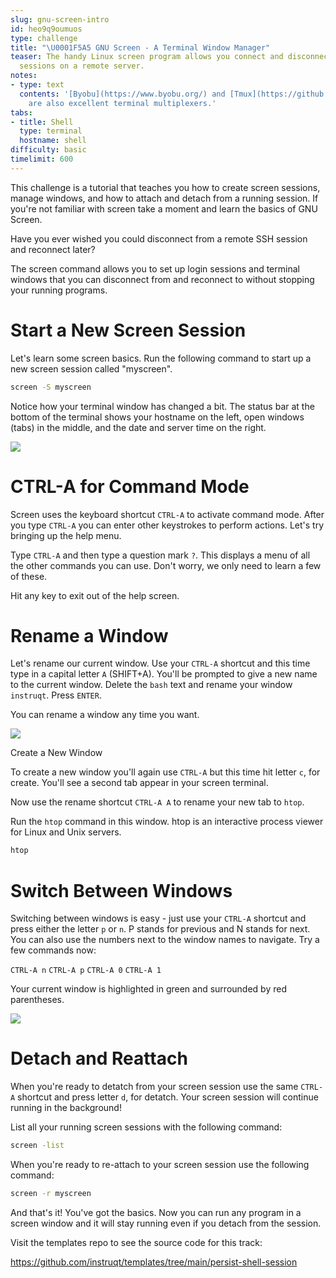 ```yaml
---
slug: gnu-screen-intro
id: heo9q9oumuos
type: challenge
title: "\U0001F5A5️ GNU Screen - A Terminal Window Manager"
teaser: The handy Linux screen program allows you connect and disconnect from login
  sessions on a remote server.
notes:
- type: text
  contents: '[Byobu](https://www.byobu.org/) and [Tmux](https://github.com/tmux/tmux)
    are also excellent terminal multiplexers.'
tabs:
- title: Shell
  type: terminal
  hostname: shell
difficulty: basic
timelimit: 600
---
```

<style type="text/css" rel="stylesheet">
hr.cyan { background-color: cyan; color: cyan; height: 2px; margin-bottom: -10px; }
h2.cyan { color: cyan; }
</style>This challenge is a tutorial that teaches you how to create screen sessions, manage windows, and how to attach and detach from a running session. If you're not familiar with screen take a moment and learn the basics of GNU Screen.

Have you ever wished you could disconnect from a remote SSH session and reconnect later?

The screen command allows you to set up login sessions and terminal windows that you can disconnect from and reconnect to without stopping your running programs.<br>

Start a New Screen Session
==========================

Let's learn some screen basics. Run the following command to start up a new screen session called "myscreen".

```bash
screen -S myscreen
```

Notice how your terminal window has changed a bit. The status bar at the bottom of the terminal shows your hostname on the left, open windows (tabs) in the middle, and the date and server time on the right.

<img src="https://github.com/instruqt/instruqt-training-assets/blob/master/track-images/screen_navbar.png?raw=true"></img>

CTRL-A for Command Mode
=======================

Screen uses the keyboard shortcut `CTRL-A` to activate command mode. After you type `CTRL-A` you can enter other keystrokes to perform actions. Let's try bringing up the help menu.

Type `CTRL-A` and then type a question mark `?`. This displays a menu of all the other commands you can use. Don't worry, we only need to learn a few of these.

Hit any key to exit out of the help screen.<br>

Rename a Window
===============

Let's rename our current window. Use your `CTRL-A` shortcut and this time type in a capital letter `A` (SHIFT+A). You'll be prompted to give a new name to the current window. Delete the `bash` text and rename your window `instruqt`. Press `ENTER`.

You can rename a window any time you want.

<img src="https://github.com/instruqt/instruqt-training-assets/blob/master/track-images/set_window_title.png?raw=true"></img>

Create a New Window

To create a new window you'll again use `CTRL-A` but this time hit letter `c`, for create. You'll see a second tab appear in your screen terminal.

Now use the rename shortcut `CTRL-A A` to rename your new tab to `htop`.

Run the `htop` command in this window. htop is an interactive process viewer for Linux and Unix servers.

```bash
htop
```

Switch Between Windows
======================

Switching between windows is easy - just use your `CTRL-A` shortcut and press either the letter `p` or `n`. P stands for previous and N stands for next. You can also use the numbers next to the window names to navigate. Try a few commands now:

`CTRL-A n`
`CTRL-A p`
`CTRL-A 0`
`CTRL-A 1`

Your current window is highlighted in green and surrounded by red parentheses.

<img src="https://github.com/instruqt/instruqt-training-assets/blob/master/track-images/screen_multi_window.png?raw=true"></img>

Detach and Reattach
===================

When you're ready to detatch from your screen session use the same `CTRL-A` shortcut and press letter `d`, for detatch. Your screen session will continue running in the background!

List all your running screen sessions with the following command:

```bash
screen -list
```

When you're ready to re-attach to your screen session use the following command:

```bash
screen -r myscreen
```

And that's it! You've got the basics. Now you can run any program in a screen window and it will stay running even if you detach from the session.

Visit the templates repo to see the source code for this track:

https://github.com/instruqt/templates/tree/main/persist-shell-session


